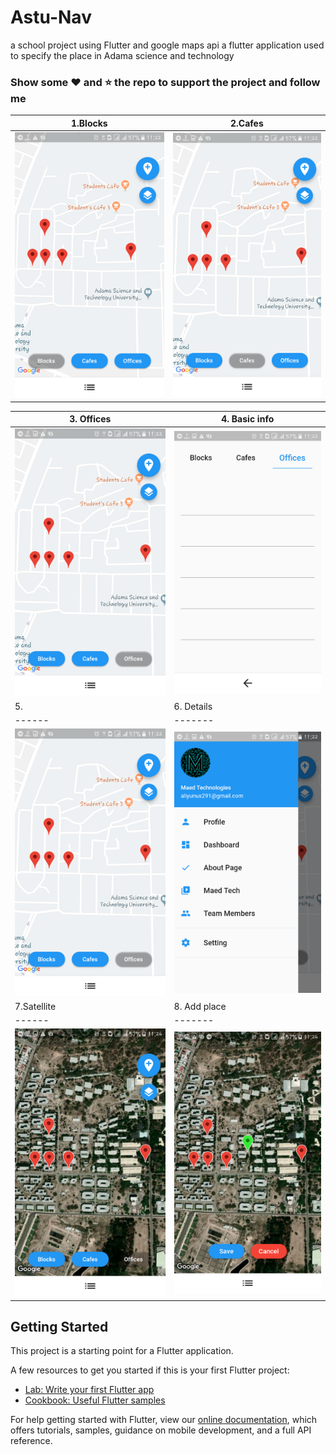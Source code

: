 # Astu-Nav
a school project using Flutter and google maps api
a flutter application used to specify the place in Adama science and technology 
### Show some :heart: and :star: the repo to support the project and follow me

| 1.Blocks | 2.Cafes|
|------|-------|
|<img src="assets/1.png" width="300">|<img src="assets/2.png" width="300">|

| 3. Offices | 4. Basic info|
|------|-------|
|<img src="assets/3.png" width="300">|<img src="assets/4.png" width="300">|
| 5. | 6. Details|
|------|-------|
|<img src="assets/5.png" width="300">|<img src="assets/6.png" width="300">|
| 7.Satellite | 8. Add place|
|------|-------|
|<img src="assets/7.png" width="300">|<img src="assets/8.png" width="300">|assets/1.png


## Getting Started

This project is a starting point for a Flutter application.

A few resources to get you started if this is your first Flutter project:

- [Lab: Write your first Flutter app](https://flutter.io/docs/get-started/codelab)
- [Cookbook: Useful Flutter samples](https://flutter.io/docs/cookbook)

For help getting started with Flutter, view our 
[online documentation](https://flutter.io/docs), which offers tutorials, 
samples, guidance on mobile development, and a full API reference.

